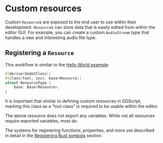 <!--
  ~ Copyright (c) godot-rust; Bromeon and contributors.
  ~ This Source Code Form is subject to the terms of the Mozilla Public
  ~ License, v. 2.0. If a copy of the MPL was not distributed with this
  ~ file, You can obtain one at https://mozilla.org/MPL/2.0/.
-->

# Custom resources

Custom `Resource`s are exposed to the end user to use within their development. `Resource`s can store data that is easily edited from within
the editor GUI. For example, you can create a custom `AudioStream` type that handles a new and interesting audio file type.


## Registering a `Resource`

This workflow is similar to the [Hello World example][hello]:

```rust
#[derive(GodotClass)]
#[class(tool, init, base=Resource)]
struct ResourceType {
    base: Base<Resource>,
}
```

It is important that similar to defining custom resources in GDScript, marking this class as a "tool class"
is required to be usable within the editor.

The above resource does not export any variables. While not all resources require exported variables, most do.

The systems for registering functions, properties, and more are described in detail in the
[Registering Rust symbols][register] section.

[hello]: /intro/hello-world.md
[register]: /register/index.html
